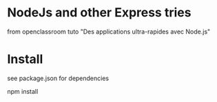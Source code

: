 # NodeJs and other Express tries
from openclassroom tuto 
"Des applications ultra-rapides avec Node.js"

# Install
see package.json for dependencies

npm install
